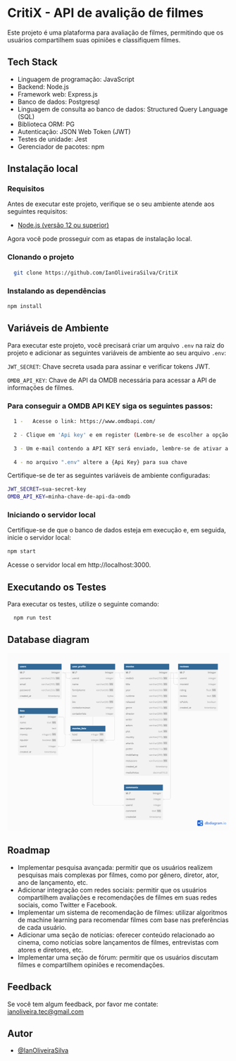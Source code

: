 # CritiX - API de avalição de filmes

Este projeto é uma plataforma para avaliação de filmes, permitindo que os usuários compartilhem suas opiniões e classifiquem filmes.
## Tech Stack
- Linguagem de programação: JavaScript
- Backend: Node.js
- Framework web: Express.js
- Banco de dados: Postgresql
- Linguagem de consulta ao banco de dados: Structured Query Language (SQL)
- Biblioteca ORM: PG
- Autenticação: JSON Web Token (JWT)
- Testes de unidade: Jest
- Gerenciador de pacotes: npm

## Instalação local

### Requisitos
Antes de executar este projeto, verifique se o seu ambiente atende aos seguintes requisitos:

- [Node.js (versão 12 ou superior)](https://nodejs.org/en/download)

Agora você pode prosseguir com as etapas de instalação local.

### Clonando o projeto
```bash
  git clone https://github.com/IanOliveiraSilva/CritiX
```

### Instalando as dependências
```bash
npm install
```

## Variáveis de Ambiente
Para executar este projeto, você precisará criar um arquivo `.env` na raiz do projeto e adicionar as seguintes variáveis de ambiente ao seu arquivo `.env`:

`JWT_SECRET`: Chave secreta usada para assinar e verificar tokens JWT.

`OMDB_API_KEY`: Chave de API da OMDB necessária para acessar a API de informações de filmes.

### Para conseguir a OMDB API KEY siga os seguintes passos:

```bash
  1 -   Acesse o link: https://www.omdbapi.com/
```
```bash
  2 - Clique em 'Api key' e em register (Lembre-se de escolher a opção grátis)
```
```bash
  3 - Um e-mail contendo a API KEY será enviado, lembre-se de ativar a chave no proprio email.
```
```bash
  4 - no arquivo ".env" altere a {Api Key} para sua chave
```

Certifique-se de ter as seguintes variáveis de ambiente configuradas:
```bash
JWT_SECRET=sua-secret-key
OMDB_API_KEY=minha-chave-de-api-da-omdb
```

### Iniciando o servidor local
Certifique-se de que o banco de dados esteja em execução e, em seguida, inicie o servidor local:
```bash
npm start
```
Acesse o servidor local em http://localhost:3000.

## Executando os Testes

Para executar os testes, utilize o seguinte comando:
```bash
  npm run test
```

## Database diagram

![App Screenshot](databasediagram1.png)

## Roadmap
- Implementar pesquisa avançada: permitir que os usuários realizem pesquisas mais complexas por filmes, como por gênero, diretor, ator, ano de lançamento, etc.
- Adicionar integração com redes sociais: permitir que os usuários compartilhem avaliações e recomendações de filmes em suas redes sociais, como Twitter e Facebook.
- Implementar um sistema de recomendação de filmes: utilizar algoritmos de machine learning para recomendar filmes com base nas preferências de cada usuário.
- Adicionar uma seção de notícias: oferecer conteúdo relacionado ao cinema, como notícias sobre lançamentos de filmes, entrevistas com atores e diretores, etc.
- Implementar uma seção de fórum: permitir que os usuários discutam filmes e compartilhem opiniões e recomendações.

## Feedback

Se você tem algum feedback, por favor me contate: ianoliveira.tec@gmail.com

## Autor

- [@IanOliveiraSilva](https://github.com/IanOliveiraSilva)

